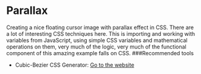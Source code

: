 # Parallax
Creating a nice floating cursor image with parallax effect in CSS.
There are a lot of interesting CSS techniques here. 
This is importing and working with variables from JavaScript, 
using simple CSS variables and mathematical operations on them, 
very much of the logic, 
very much of the functional component of this amazing example falls on CSS.
###Recommended tools
- Cubic-Bezier CSS Generator: [Go to the website](https://tools.webdevpuneet.com/css-easing-generator/)
